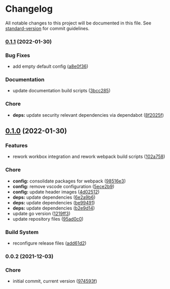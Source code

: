 # Changelog

All notable changes to this project will be documented in this file. See [standard-version](https://github.com/conventional-changelog/standard-version) for commit guidelines.

### [0.1.1](https://github.com/dnb-org/dnb-hugo-pwa/compare/v0.1.0...v0.1.1) (2022-01-30)


### Bug Fixes

* add empty default config ([a8e0f36](https://github.com/dnb-org/dnb-hugo-pwa/commit/a8e0f3618a728ec7e30de00d30288246e1054603))


### Documentation

* update documentation build scripts ([3bcc285](https://github.com/dnb-org/dnb-hugo-pwa/commit/3bcc28548dc197472b24779157f52dfac75750a6))


### Chore

* **deps:** update security relevant dependencies via dependabot ([8f2025f](https://github.com/dnb-org/dnb-hugo-pwa/commit/8f2025f435873bb51ca82bb8bcf7843f8a6f3fc2))

## [0.1.0](https://github.com/dnb-org/dnb-hugo-pwa/compare/v0.0.2...v0.1.0) (2022-01-30)


### Features

* rework workbox integration and rework webpack build scripts ([102a758](https://github.com/dnb-org/dnb-hugo-pwa/commit/102a75814a3036acab0d140aa1e0d51a7bfc8c1e))


### Chore

* **config:** consolidate packages for webpack ([98516e3](https://github.com/dnb-org/dnb-hugo-pwa/commit/98516e3b25c7bbce7fd6206ddf6c045ec286816b))
* **config:** remove vscode configuration ([5ece2b9](https://github.com/dnb-org/dnb-hugo-pwa/commit/5ece2b95a984975e239e0e064085583b3336d685))
* **config:** update header images ([4d02512](https://github.com/dnb-org/dnb-hugo-pwa/commit/4d0251266c724ea510fe41dbc3acf45167f1f9a5))
* **deps:** update dependencies ([6e2a9b6](https://github.com/dnb-org/dnb-hugo-pwa/commit/6e2a9b6cc9042fb97941097572e4be9de8c7186a))
* **deps:** update dependencies ([be99491](https://github.com/dnb-org/dnb-hugo-pwa/commit/be994916d37a63710651458ec324c251ba3bb0c3))
* **deps:** update dependencies ([b2e9d14](https://github.com/dnb-org/dnb-hugo-pwa/commit/b2e9d144a524f248268d4ae152f304e03aa97241))
* update go version ([1219ff3](https://github.com/dnb-org/dnb-hugo-pwa/commit/1219ff382442f7471dc5f4cd6fae4fcb184d7121))
* update repository files ([95ad0c0](https://github.com/dnb-org/dnb-hugo-pwa/commit/95ad0c08455b0d04be1cdee4d4c0a2603f0f6eba))


### Build System

* reconfigure release files ([add61d2](https://github.com/dnb-org/dnb-hugo-pwa/commit/add61d20f06993618a552b4109329fd27dea1f7e))

### 0.0.2 (2021-12-03)


### Chore

* initial commit, current version ([974593f](https://github.com/dnb-org/dnb-hugo-pwa/commit/974593fc3b791feeb3249d3a97d511c24c572aca))
